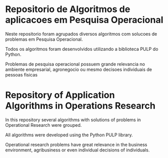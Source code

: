 # Repositorio de Algoritmos de aplicacoes em Pesquisa Operacional

Neste repositorio foram agrupados diversos algoritmos com solucoes de problemas em Pesquisa Operacional.

Todos os algoritmos foram desenvolvidos utilizando a biblioteca PULP do Python.

Problemas de pesquisa operacional possuem grande relevancia no ambiente empresarial, agronegocio ou mesmo decisoes individuais de pessoas fisicas




# Repository of Application Algorithms in Operations Research

In this repository several algorithms with solutions of problems in Operational Research were grouped.

All algorithms were developed using the Python PULP library.

Operational research problems have great relevance in the business environment, agribusiness or even individual decisions of individuals.
